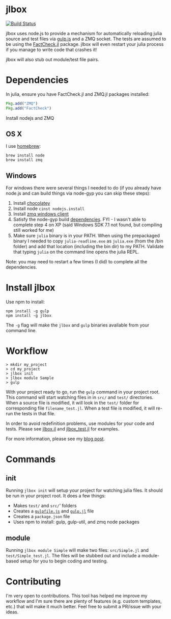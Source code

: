 # jlbox

[![Build Status](https://travis-ci.org/compressed/jlbox.png)](https://travis-ci.org/compressed/jlbox)

jlbox uses node.js to provide a mechanism for automatically reloading julia source and test files via [gulp.js](http://gulpjs.com/) and a ZMQ socket. The tests are assumed to be using the [FactCheck.jl](https://github.com/zachallaun/FactCheck.jl) package. jlbox will even restart your julia process if you manage to write code that crashes it!

jlbox will also stub out module/test file pairs.

# Dependencies

In julia, ensure you have FactCheck.jl and ZMQ.jl packages installed:

```julia
Pkg.add("ZMQ")
Pkg.add("FactCheck")
```

Install nodejs and ZMQ
## OS X
I use [homebrew](http://brew.sh/):

```shell
brew install node
brew install zmq
```

## Windows

For windows there were several things I needed to do (if you already have node.js and can build things via node-gyp you can skip these steps):

1. Install [chocolatey](https://chocolatey.org/)
1. Install node `cinst nodejs.install`
1. Install [zmq windows client](http://zeromq.org/intro:get-the-software)
1. Satisfy the node-gyp build [dependencies](https://github.com/TooTallNate/node-gyp/wiki/Visual-Studio-2010-Setup). FYI - I wasn't able to complete step 4 on XP (said Windows SDK 7.1 not found, but compiling still worked for me)
1. Make sure `julia` binary is in your PATH. When using the prepackaged binary I needed to copy `julia-readline.exe` as `julia.exe` (from the /bin folder) and add that location (including the bin dir) to my PATH. Validate that typing `julia` on the command line opens the julia REPL.

Note: you may need to restart a few times (I did) to complete all the dependencies.

# Install jlbox

Use npm to install:

```shell
npm install -g gulp
npm install -g jlbox
```

The `-g` flag will make the `jlbox` and `gulp` binaries available from your command line.

# Workflow

```shell
> mkdir my_project
> cd my_project
> jlbox init
> jlbox module Sample
> gulp
```

With your project ready to go, run the `gulp` command in your project root. This command will start watching files in in `src/` and `test/` directories. When a source file is modified, it will look in the `test/` folder for corresponding file `filename_test.jl`. When a test file is modified, it will re-run the tests in that file.

In order to avoid redefinition problems, use modules for your code and tests. Please see [jlbox.jl](src/templates/jlbox.jl) and [jlbox_test.jl](src/templates/jlbox_test.jl) for examples.

For more information, please see my [blog post](http://techstrings.com/2014/02/28/realtime-testing-with-julia-gulpjs-zmq/).

# Commands

## init

Running `jlbox init` will setup your project for watching julia files. It should be run in your project root. It does a few things:

- Makes `test/` and `src/`' folders
- Creates a [`gulpfile.js`](src/gulpfile.js) and [`gulp.jl`](src/gulp.jl) file
- Creates a `package.json` file
- Uses npm to install: gulp, gulp-util, and zmq node packages

## module

Running `jlbox module Simple` will make two files: `src/Simple.jl` and `test/Simple_test.jl`. The files will be stubbed out and include a module-based setup for you to begin coding and testing.

# Contributing

I'm very open to contributions. This tool has helped me improve my workflow and I'm sure there are plenty of features (e.g. custom templates, etc.) that will make it much better. Feel free to submit a PR/issue with your ideas.

